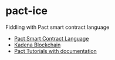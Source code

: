 # pact-ice
Fiddling with Pact smart contract language
- [Pact Smart Contract Language](https://github.com/kadena-io/pact)
- [Kadena Blockchain](https://kadena.io)
- [Pact Tutorials with documentation](https://www.PactLang.orgg)